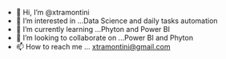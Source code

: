 - 👋 Hi, I’m @xtramontini
- 👀 I’m interested in ...Data Science and daily tasks automation
- 🌱 I’m currently learning ...Phyton and Power BI
- 💞️ I’m looking to collaborate on ...Power BI and Phyton
- 📫 How to reach me ... xtramontini@gmail.com

<!---
xtramontini/xtramontini is a ✨ special ✨ repository because its `README.md` (this file) appears on your GitHub profile.
You can click the Preview link to take a look at your changes.
--->

